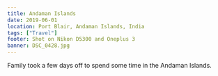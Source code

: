 ```yaml
---
title: Andaman Islands
date: 2019-06-01
location: Port Blair, Andaman Islands, India
tags: ["Travel"]
footer: Shot on Nikon D5300 and Oneplus 3
banner: DSC_0428.jpg
---
```

Family took a few days off to spend some time in the Andaman Islands.
<!--more-->